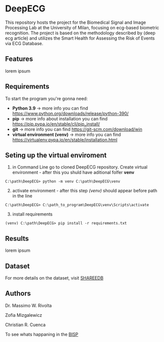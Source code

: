 # DeepECG

This repository hosts the project for the Biomedical Signal and Image Processing Lab at the University of Milan, focusing on ecg-based biometric recognition. The project is based on the methodology described by (deep ecg article) and utilizes the Smart Health for Assessing the Risk of Events via ECG Database.

## Features
lorem ipsum

## Requirements

To start the program you're gonna need:

* **Python 3.9** -> more info you can find https://www.python.org/downloads/release/python-390/ 
* **pip** -> more info about installation you can find https://pip.pypa.io/en/stable/cli/pip_install/ 
* **git** -> more info you can find https://git-scm.com/download/win
* **virtual environment (venv)** -> more info you can find https://virtualenv.pypa.io/en/stable/installation.html

## Seting up the virtual enviroment 

1. in Command Line go to cloned DeepECG repository. Create virtual environment - after this you shuld have aditional folfer **venv**

```commandline
C:\path\DeepECG> python -m venv C:\path\DeepECG\venv
```
2. activate environment - after this step *(venv)* should appear before path in the line
```commandline
C:\path\DeepECG> C:\path_to_program\DeepECG\venv\Scripts\activate
```

3. install requirements
```commandline
(venv) C:\path\DeepECG> pip install -r requirements.txt
```

## Results
lorem ipsum

## Dataset

For more details on the dataset, visit [SHAREEDB](https://physionet.org/content/shareedb/1.0.0/)


## Authors
Dr. Massimo W. Rivolta

Zofia Mizgalewicz

Christian R. Cuenca

To see whats happaning in the [BISP](https://bisp.di.unimi.it/)

